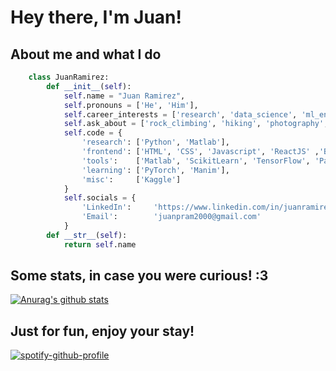 # Hey there, I'm Juan!
## About me and what I do
```python
	class JuanRamirez:
    	def __init__(self): 
        	self.name = "Juan Ramirez",
    		self.pronouns = ['He', 'Him'],
        	self.career_interests = ['research', 'data_science', 'ml_engineer', 'teaching', 'mentoring', 'frontend_engineer'],
        	self.ask_about = ['rock_climbing', 'hiking', 'photography', 'filmmaking', 'sudoku'],
            self.code = {
            	'research':	['Python', 'Matlab'],
                'frontend': ['HTML', 'CSS', 'Javascript', 'ReactJS' ,'Bootstrap', 'TailwindCSS'],
                'tools':	['Matlab', 'ScikitLearn', 'TensorFlow', 'Pandas', 'MatPlotLib', 'Seaborn', 'Jupyter notebook', 'GIT', 'Github'],
                'learning':	['PyTorch', 'Manim'],
                'misc': 	['Kaggle']
            }
            self.socials = {
            	'LinkedIn':		'https://www.linkedin.com/in/juanramirez2000/',
                'Email':		'juanpram2000@gmail.com'
            }
       	def __str__(self):
        	return self.name
```
## Some stats, in case you were curious! :3

[![Anurag's github stats](https://github-readme-stats.vercel.app/api?username=JuanRamirez2000&theme=blue-green)](https://github.com/anuraghazra/github-readme-stats)

## Just for fun, enjoy your stay!

[![spotify-github-profile](https://spotify-github-profile.vercel.app/api/view?uid=12139070956&cover_image=true&theme=default)](https://github.com/kittinan/spotify-github-profile)